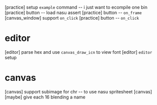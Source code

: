 [practice] setup `example` command -- i just want to ecompile one bin
[practice] button -- load nasu assert
[practice] button -- `on_frame`
[canvas_window] support `on_click`
[practice] button -- `on_click`

# editor

[editor] parse hex and use `canvas_draw_icn` to view font
[editor] `editor` setup

# canvas

[canvas] support subimage for chr -- to use nasu spritesheet
[canvas] [maybe] give each 16 blending a name
